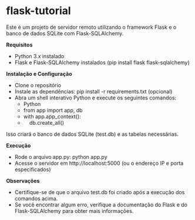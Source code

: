 # flask-tutorial

Este é um projeto de servidor remoto utilizando o framework Flask e o banco de dados SQLite com Flask-SQLAlchemy.

**Requisitos**
- Python 3.x instalado
- Flask e Flask-SQLAlchemy instalados (pip install flask flask-sqlalchemy)

**Instalação e Configuração**
- Clone o repositório
- Instale as dependências: pip install -r requirements.txt (opcional)
- Abra um shell interativo Python e execute os seguintes comandos: 
  * Python
  * from app import app, db
  * with app.app_context():
  * &nbsp;&nbsp;&nbsp;&nbsp;db.create_all()

Isso criará o banco de dados SQLite (test.db) e as tabelas necessárias.

**Execução**
- Rode o arquivo app.py: python app.py
- Acesse o servidor em http://localhost:5000 (ou o endereço IP e porta especificados)

**Observações**
- Certifique-se de que o arquivo test.db foi criado após a execução dos comandos acima.
- Se você encontrar algum erro, verifique a documentação do Flask e do Flask-SQLAlchemy para obter mais informações.
